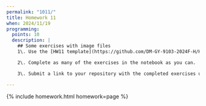 ```yaml
---
permalink: "1011/"
title: Homework 11
when: 2024/11/19
programming:
  points: 10
  description: |
    ## Some exercises with image files
    1\. Use the [HW11 template](https://github.com/DM-GY-9103-2024F-H/HW11) to start a repository in your organization's GitHub space. It should be named HW08. Open the notebook file using GitHub Codespaces to continue the exercises.

    2\. Complete as many of the exercises in the notebook as you can.

    3\. Submit a link to your repository with the completed exercises using [Brightspace](https://brightspace.nyu.edu/).

---
```

{% include homework.html homework=page %}
